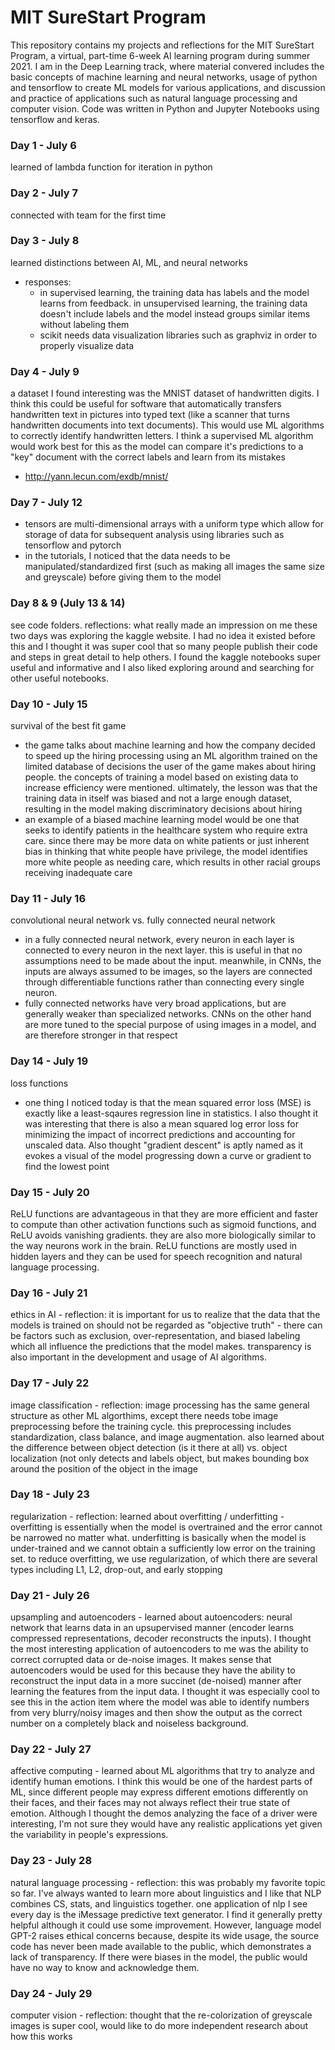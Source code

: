 # MIT SureStart Program
This repository contains my projects and reflections for the MIT SureStart Program, a virtual, part-time 6-week AI learning program during summer 2021. I am in the Deep Learning track, where material convered includes the basic concepts of machine learning and neural networks, usage of python and tensorflow to create ML models for various applications, and discussion and practice of applications such as natural language processing and computer vision. Code was written in Python and Jupyter Notebooks using tensorflow and keras.

### Day 1 - July 6
learned of lambda function for iteration in python

### Day 2 - July 7
connected with team for the first time

### Day 3 - July 8
learned distinctions between AI, ML, and neural networks
- responses:
  - in supervised learning, the training data has labels and the model learns from feedback. in unsupervised learning, the training data doesn't include labels and the model instead groups similar items without labeling them
  - scikit needs data visualization libraries such as graphviz in order to properly visualize data

### Day 4 - July 9
a dataset I found interesting was the MNIST dataset of handwritten digits. I think this could be useful for software that automatically transfers handwritten text in pictures into typed text (like a scanner that turns handwritten documents into text documents). This would use ML algorithms to correctly identify handwritten letters. I think a supervised ML algorithm would work best for this as the model can compare it's predictions to a "key" document with the correct labels and learn from its mistakes
- http://yann.lecun.com/exdb/mnist/

### Day 7 - July 12
- tensors are multi-dimensional arrays with a uniform type which allow for storage of data for subsequent analysis using libraries such as tensorflow and pytorch
- in the tutorials, I noticed that the data needs to be manipulated/standardized first (such as making all images the same size and greyscale) before giving them to the model

### Day 8 & 9 (July 13 & 14)
see code folders. reflections: what really made an impression on me these two days was exploring the kaggle website. I had no idea it existed before this and I thought it was super cool that so many people publish their code and steps in great detail to help others. I found the kaggle notebooks super useful and informative and I also liked exploring around and searching for other useful notebooks.

### Day 10 - July 15
survival of the best fit game
- the game talks about machine learning and how the company decided to speed up the hiring processing using an ML algorithm trained on the limited database of decisions the user of the game makes about hiring people. the concepts of training a model based on existing data to increase efficiency were mentioned. ultimately, the lesson was that the training data in itself was biased and not a large enough dataset, resulting in the model making discriminatory decisions about hiring
- an example of a biased machine learning model would be one that seeks to identify patients in the healthcare system who require extra care. since there may be more data on white patients or just inherent bias in thinking that white people have privilege, the model identifies more white people as needing care, which results in other racial groups receiving inadequate care

### Day 11 - July 16
convolutional neural network vs. fully connected neural network
- in a fully connected neural network, every neuron in each layer is connected to every neuron in the next layer. this is useful in that no assumptions need to be made about the input. meanwhile, in CNNs, the inputs are always assumed to be images, so the layers are connected through differentiable functions rather than connecting every single neuron. 
- fully connected networks have very broad applications, but are generally weaker than specialized networks. CNNs on the other hand are more tuned to the special purpose of using images in a model, and are therefore stronger in that respect

### Day 14 - July 19
loss functions
- one thing I noticed today is that the mean squared error loss (MSE) is exactly like a least-sqaures regression line in statistics. I also thought it was interesting that there is also a mean squared log error loss for minimizing the impact of incorrect predictions and accounting for unscaled data. Also thought "gradient descent" is aptly named as it evokes a visual of the model progressing down a curve or gradient to find the lowest point

### Day 15 - July 20
ReLU functions are advantageous in that they are more efficient and faster to compute than other activation functions such as sigmoid functions, and ReLU avoids vanishing gradients. they are also more biologically similar to the way neurons work in the brain. ReLU functions are mostly used in hidden layers and they can be used for speech recognition and natural language processing.

### Day 16 - July 21
ethics in AI - reflection: it is important for us to realize that the data that the models is trained on should not be regarded as "objective truth" - there can be factors such as exclusion, over-representation, and biased labeling which all influence the predictions that the model makes. transparency is also important in the development and usage of AI algorithms.

### Day 17 - July 22
image classification - reflection: image processing has the same general structure as other ML algorthims, except there needs tobe image preprocessing before the training cycle. this preprocessing includes standardization, class balance, and image augmentation. also learned about the difference between object detection (is it there at all) vs. object localization (not only detects and labels object, but makes bounding box around the position of the object in the image

### Day 18 - July 23
regularization - reflection: learned about overfitting / underfitting - overfitting is essentially when the model is overtrained and the error cannot be narrowed no matter what. underfitting is basically when the model is under-trained and we cannot obtain a sufficiently low error on the training set. to reduce overfitting, we use regularization, of which there are several types including L1, L2, drop-out, and early stopping

### Day 21 - July 26
upsampling and autoencoders - learned about autoencoders: neural network that learns data in an upsupervised manner (encoder learns compressed representations, decoder reconstructs the inputs). I thought the most interesting application of autoencoders to me was the ability to correct corrupted data or de-noise images. It makes sense that autoencoders would be used for this because they have the ability to reconstruct the input data in a more succinet (de-noised) manner after learning the features from the input data. I thought it was especially cool to see this in the action item where the model was able to identify numbers from very blurry/noisy images and then show the output as the correct number on a completely black and noiseless background. 

### Day 22 - July 27
affective computing - learned about ML algorithms that try to analyze and identify human emotions. I think this would be one of the hardest parts of ML, since different people may express different emotions differently on their faces, and their faces may not always reflect their true state of emotion. Although I thought the demos analyzing the face of a driver were interesting, I'm not sure they would have any realistic applications yet given the variability in people's expressions.

### Day 23 - July 28
natural language processing - reflection: this was probably my favorite topic so far. I've always wanted to learn more about linguistics and I like that NLP combines CS, stats, and linguistics together. one application of nlp I see every day is the iMessage predictive text generator. I find it generally pretty helpful although it could use some improvement. However, language model GPT-2 raises ethical concerns because, despite its wide usage, the source code has never been made available to the public, which demonstrates a lack of transparency. If there were biases in the model, the public would have no way to know and acknowledge them.

### Day 24 - July 29
computer vision - reflection: thought that the re-colorization of greyscale images is super cool, would like to do more independent research about how this works
